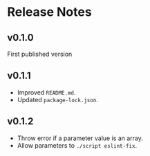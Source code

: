 # Release Notes

## v0.1.0

First published version

## v0.1.1

* Improved `README.md`.
* Updated `package-lock.json`.

## v0.1.2

- Throw error if a parameter value is an array.
- Allow parameters to `./script eslint-fix`.
